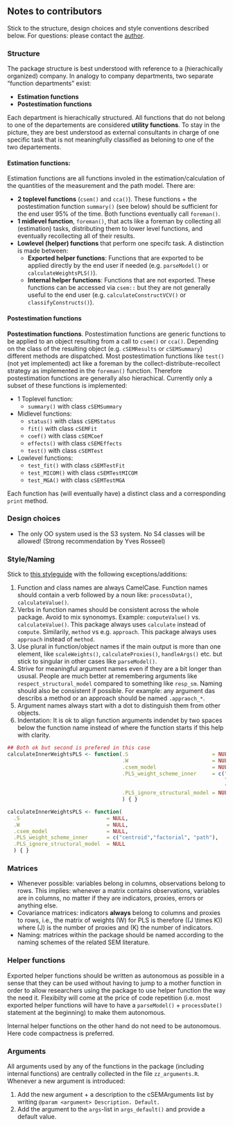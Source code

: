 
## Notes to contributors

Stick to the structure, design choices and style conventions described
below. For questions: please contact the
[author](mailto:manuel.steiner@uni-wuerzburg.de).

### Structure

The package structure is best understood with reference to a
(hierachically organized) company. In analogy to company departments,
two separate “function departments” exist:

  - **Estimation functions**
  - **Postestimation functions**

Each department is hierachically structured. All functions that do not
belong to one of the departements are considered **utility functions**.
To stay in the picture, they are best understood as external consultants
in charge of one specific task that is not meaningfully classified as
beloning to one of the two departements.

#### Estimation functions:

Estimation functions are all functions involed in the
estimation/calculation of the quantities of the measurement and the path
model. There are:

  - **2 toplevel functions** (`csem()` and `cca()`). These functions +
    the postestimation function `summary()` (see below) should be
    sufficient for the end user 95% of the time. Both functions
    eventually call `foreman()`.
  - **1 midlevel function**, `foreman()`, that acts like a foreman by
    collecting all (estimation) tasks, distributing them to lower level
    functions, and eventually recollecting all of their results.
  - **Lowlevel (helper) functions** that perform one specifc task. A
    distinction is made between:
      - **Exported helper functions**: Functions that are exported to be
        applied directly by the end user if needed (e.g. `parseModel()`
        or `calculateWeightsPLS()`).
      - **Internal helper functions**: Functions that are not exported.
        These functions can be accessed via `csem::` but they are not
        generally useful to the end user (e.g. `calculateConstructVCV()`
        or `classifyConstructs()`).

#### Postestimation functions

**Postestimation functions**. Postestimation functions are generic
functions to be applied to an object resulting from a call to `csem()`
or `cca()`. Depending on the class of the resulting object (e.g.
`cSEMResults` or `cSEMSummary`) different methods are dispatched. Most
postestimation functions like `test()` (not yet implemented) act like a
foreman by the collect-distribute-recollect strategy as implemented in
the `foreman()` function. Therefore postestimation functions are
generally also hierachical. Currently only a subset of these functions
is implemented:

  - 1 Toplevel function:
      - `summary()` with class `cSEMSummary`
  - Midlevel functions:
      - `status()` with class `cSEMStatus`
      - `fit()` with class `cSEMFit`
      - `coef()` with class `cSEMCoef`
      - `effects()` with class `cSEMEffects`
      - `test()` with class `cSEMTest`
  - Lowlevel functions:
      - `test_fit()` with class `cSEMTestFit`
      - `test_MICOM()` with class `cSEMTestMICOM`
      - `test_MGA()` with class `cSEMTestMGA`

Each function has (will eventually have) a distinct class and a
corresponding `print` method.

### Design choices

  - The only OO system used is the S3 system. No S4 classes will be
    allowed\! (Strong recommendation by Yves Rosseel)

### Style/Naming

Stick to [this styleguide](http://style.tidyverse.org/) with the
following exceptions/additions:

1.  Function and class names are always CamelCase. Function names should
    contain a verb followed by a noun like: `processData()`,
    `calculateValue()`.
2.  Verbs in function names should be consistent across the whole
    package. Avoid to mix synonomys. Example: `computeValue()` vs.
    `calculateValue()`. This package always uses `calculate` instead of
    `compute`. Similarily, `method` vs e.g. `approach`. This package
    always uses `approach` instead of `method`.
3.  Use plural in function/object names if the main output is more than
    one element, like `scaleWeights()`, `calculateProxies()`,
    `handleArgs()` etc. but stick to singular in other cases like
    `parseModel()`.
4.  Strive for meaningful argument names even if they are a bit longer
    than ususal. People are much better at remembering arguments like
    `respect_structural_model` compared to something like `resp_sm`.
    Naming should also be consistent if possible. For example: any
    argument das describs a method or an approach should be named
    `.appraoch_*`.
5.  Argument names always start with a dot to distinguish them from
    other objects.
6.  Indentation: It is ok to align function arguments indendet by two
    spaces below the function name instead of where the function starts
    if this help with clarity.

<!-- end list -->

``` r
## Both ok but second is prefered in this case
calculateInnerWeightsPLS <- function(.S                           = NULL,
                                     .W                           = NULL,
                                     .csem_model                  = NULL,
                                     .PLS_weight_scheme_inner     = c("centroid",
                                                                      "factorial", 
                                                                      "path"),
                                     .PLS_ignore_structural_model = NULL
                                     ) { }

calculateInnerWeightsPLS <- function(
  .S                            = NULL,
  .W                            = NULL,
  .csem_model                   = NULL,
  .PLS_weight_scheme_inner      = c("centroid","factorial", "path"),
  .PLS_ignore_structural_model  = NULL
  ) { }
```

### Matrices

  - Whenever possible: variables belong in columns, observations belong
    to rows. This implies: whenever a matrix contains observations,
    variables are in columns, no matter if they are indicators, proxies,
    errors or anything else.
  - Covariance matrices: indicators **always** belong to columns and
    proxies to rows, i.e., the matrix of weights \(W\) for PLS is
    therefore \((J \times K)\) where \(J\) is the number of proxies and
    \(K\) the number of indicators.
  - Naming: matrices within the package should be named according to the
    naming schemes of the related SEM literature.

### Helper functions

Exported helper functions should be written as autonomous as possible in
a sense that they can be used without having to jump to a mother
function in order to allow researchers using the package to use helper
function the way the need it. Flexibilty will come at the price of code
repetition (i.e. most exported helper functions will have to have a
`parseModel()` + `processDate()` statement at the beginning) to make
them autonomous.

Internal helper functions on the other hand do not need to be
autonomous. Here code compactness is preferred.

### Arguments

All arguments used by any of the functions in the package (including
internal functions) are centrally collected in the file
`zz_arguments.R`. Whenever a new argument is introduced:

1.  Add the new argument + a description to the cSEMArguments list by
    writing `@param <argument> Description. Default.`
2.  Add the argument to the `args`-list in `args_default()` and provide
    a default value.
